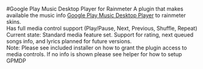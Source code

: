 #Google Play Music Desktop Player for Rainmeter
A plugin that makes available the music info [Google Play Music Desktop Player](https://www.googleplaymusicdesktopplayer.com/) to rainmeter skins.  
Has full media control support (Play/Pause, Next, Previous, Shuffle, Repeat) 
Current state: Standard media feature set. Support for rating, next queued songs info, and lyrics planned for future versions.  
Note: Please see included installer on how to grant the plugin access to media controls. If no info is shown please see helper for how to setup GPMDP
